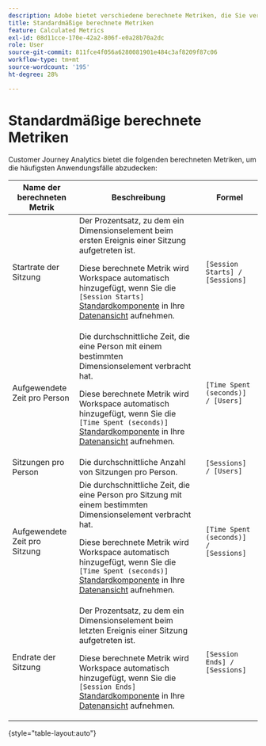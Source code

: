 ```yaml
---
description: Adobe bietet verschiedene berechnete Metriken, die Sie verwenden können. Auf dieser Seite werden diese Metriken und die vorgesehenen Verwendungszwecke aufgelistet.
title: Standardmäßige berechnete Metriken
feature: Calculated Metrics
exl-id: 08d11cce-170e-42a2-806f-e0a28b70a2dc
role: User
source-git-commit: 811fce4f056a6280081901e484c3af8209f87c06
workflow-type: tm+mt
source-wordcount: '195'
ht-degree: 28%

---
```


# Standardmäßige berechnete Metriken

Customer Journey Analytics bietet die folgenden berechneten Metriken, um die häufigsten Anwendungsfälle abzudecken:

| Name der berechneten Metrik | Beschreibung | Formel |
|---------|----------|---------|
| Startrate der Sitzung | Der Prozentsatz, zu dem ein Dimensionselement beim ersten Ereignis einer Sitzung aufgetreten ist.<p>Diese berechnete Metrik wird Workspace automatisch hinzugefügt, wenn Sie die `[Session Starts]` [Standardkomponente](/help/data-views/component-reference.md) in Ihre [Datenansicht](/help/data-views/create-dataview.md) aufnehmen.</p> | `[Session Starts] / [Sessions]` |
| Aufgewendete Zeit pro Person   | Die durchschnittliche Zeit, die eine Person mit einem bestimmten Dimensionselement verbracht hat.<p>Diese berechnete Metrik wird Workspace automatisch hinzugefügt, wenn Sie die `[Time Spent (seconds)]` [Standardkomponente](/help/data-views/component-reference.md) in Ihre [Datenansicht](/help/data-views/create-dataview.md) aufnehmen.</p> | `[Time Spent (seconds)] / [Users]` |
| Sitzungen pro Person | Die durchschnittliche Anzahl von Sitzungen pro Person. | `[Sessions] / [Users]` |
| Aufgewendete Zeit pro Sitzung | Die durchschnittliche Zeit, die eine Person pro Sitzung mit einem bestimmten Dimensionselement verbracht hat.<p>Diese berechnete Metrik wird Workspace automatisch hinzugefügt, wenn Sie die `[Time Spent (seconds)]` [Standardkomponente](/help/data-views/component-reference.md) in Ihre [Datenansicht](/help/data-views/create-dataview.md) aufnehmen.</p> | `[Time Spent (seconds)] / [Sessions]` |
| Endrate der Sitzung | Der Prozentsatz, zu dem ein Dimensionselement beim letzten Ereignis einer Sitzung aufgetreten ist. <p>Diese berechnete Metrik wird Workspace automatisch hinzugefügt, wenn Sie die `[Session Ends]` [Standardkomponente](/help/data-views/component-reference.md) in Ihre [Datenansicht](/help/data-views/create-dataview.md) aufnehmen.</p> | `[Session Ends] / [Sessions]` |

{style="table-layout:auto"}
